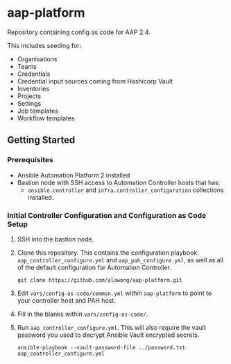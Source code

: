 # aap-platform

Repository containing config as code for AAP 2.4.

This includes seeding for:

* Organisations
* Teams
* Credentials
* Credential input sources coming from Hashicorp Vault
* Inventories
* Projects
* Settings
* Job templates
* Workflow templates

## Getting Started

### Prerequisites

* Ansible Automation Platform 2 installed
* Bastion node with SSH access to Automation Controller hosts that has:
  * `ansible.controller` and `infra.controller_configuration` collections installed.

### Initial Controller Configuration and Configuration as Code Setup

1. SSH into the bastion node.

2. Clone this repository. This contains the configuration playbook `aap_controller_configure.yml` and `aap_pah_configure.yml`, as well as all of the default configuration for Automation Controller.

    `git clone https://github.com/alawong/aap-platform.git`

3. Edit `vars/config-as-code/common.yml` within `aap-platform` to point to your controller host and PAH host.

4. Fill in the blanks within `vars/config-as-code/`.

5. Run `aap_controller_configure.yml`. This will also require the vault password you used to decrypt Ansible Vault encrypted secrets.

    `ansible-playbook --vault-password-file ../password.txt aap_controller_configure.yml`

